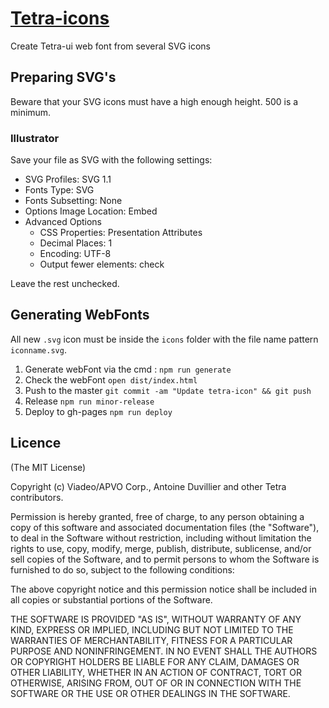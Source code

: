 # [Tetra-icons](http://viadeo.github.io/tetra-icons/)
Create Tetra-ui web font from several SVG icons

## Preparing SVG's

Beware that your SVG icons must have a high enough height. 500 is a minimum.

### Illustrator

Save your file as SVG with the following settings:

- SVG Profiles: SVG 1.1
- Fonts Type: SVG
- Fonts Subsetting: None
- Options Image Location: Embed
- Advanced Options
  - CSS Properties: Presentation Attributes
  - Decimal Places: 1
  - Encoding: UTF-8
  - Output fewer <tspan> elements: check

Leave the rest unchecked.

## Generating WebFonts

All new `.svg` icon must be inside the `icons` folder with the file name pattern `iconname.svg`.

1. Generate webFont via the cmd : `npm run generate`
2. Check the webFont `open dist/index.html`
3. Push to the master `git commit -am "Update tetra-icon" && git push`
4. Release `npm run minor-release`
5. Deploy to gh-pages `npm run deploy`

Licence
-------
(The MIT License)

Copyright (c) Viadeo/APVO Corp., Antoine Duvillier and other Tetra contributors.

Permission is hereby granted, free of charge, to any person obtaining a copy of this software and associated documentation files (the "Software"), to deal in the Software without restriction, including without limitation the rights to use, copy, modify, merge, publish, distribute, sublicense, and/or sell copies of the Software, and to permit persons to whom the Software is furnished to do so, subject to the following conditions:

The above copyright notice and this permission notice shall be included in all copies or substantial portions of the Software.

THE SOFTWARE IS PROVIDED "AS IS", WITHOUT WARRANTY OF ANY KIND, EXPRESS OR IMPLIED, INCLUDING BUT NOT LIMITED TO THE WARRANTIES OF MERCHANTABILITY, FITNESS FOR A PARTICULAR PURPOSE AND NONINFRINGEMENT. IN NO EVENT SHALL THE AUTHORS OR COPYRIGHT HOLDERS BE LIABLE FOR ANY CLAIM, DAMAGES OR OTHER LIABILITY, WHETHER IN AN ACTION OF CONTRACT, TORT OR OTHERWISE, ARISING FROM, OUT OF OR IN CONNECTION WITH THE SOFTWARE OR THE USE OR OTHER DEALINGS IN THE SOFTWARE.

